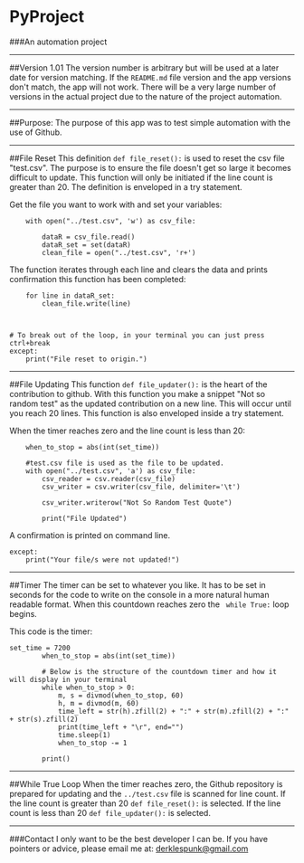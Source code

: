 PyProject
===

###An automation project
___
##Version 1.01
The version number is arbitrary but will be used at a later date for version matching.
If the `README.md` file version and the app versions don't match, the app will not work.
There will be a very large number of versions
in the actual project due to the nature of the project automation.
___
##Purpose:
The purpose of this app was to test simple automation with the use of Github.
___
##File Reset
This definition `def file_reset():` is used to reset the csv file "test.csv". 
The purpose is to ensure the file doesn't get so large it becomes difficult
to update. This function will only be initiated if the line count is greater
than 20. The definition is enveloped in a try statement.

Get the file you want to work with and set your variables: 
```
    with open("../test.csv", 'w') as csv_file:

        dataR = csv_file.read()
        dataR_set = set(dataR)
        clean_file = open("../test.csv", 'r+')
```
The function iterates through each line and clears the data and prints
confirmation this function has been completed:
```
    for line in dataR_set:
        clean_file.write(line)



# To break out of the loop, in your terminal you can just press ctrl+break
except:
    print("File reset to origin.")
```
___
##File Updating
This function `def file_updater():` is the heart of the contribution to github. 
With this function you make a snippet "Not so random test" as the updated
contribution on a new line. This will occur until you reach 20 lines. This
function is also enveloped inside a try statement.

When the timer reaches zero and the line count is less than 20:

```try:
    when_to_stop = abs(int(set_time))

    #test.csv file is used as the file to be updated.
    with open("../test.csv", 'a') as csv_file:
        csv_reader = csv.reader(csv_file)
        csv_writer = csv.writer(csv_file, delimiter='\t')

        csv_writer.writerow("Not So Random Test Quote")

        print("File Updated")
```
A confirmation is printed on command line.
``` To break out of the loop, in your terminal you can just press ctrl+break
except:
    print("Your file/s were not updated!")
```
___

##Timer
The timer can be set to whatever you like. It has to be set in seconds for
the code to write on the console in a more natural human readable format.
When this countdown reaches zero the ` while True:` loop begins.

This code is the timer:
```
set_time = 7200
        when_to_stop = abs(int(set_time))

        # Below is the structure of the countdown timer and how it will display in your terminal
        while when_to_stop > 0:
            m, s = divmod(when_to_stop, 60)
            h, m = divmod(m, 60)
            time_left = str(h).zfill(2) + ":" + str(m).zfill(2) + ":" + str(s).zfill(2)
            print(time_left + "\r", end="")
            time.sleep(1)
            when_to_stop -= 1

        print()
```
___
##While True Loop
When the timer reaches zero, the Github repository is prepared for
updating and the `../test.csv` file is scanned for line count.
If the line count is greater than 20 `def file_reset():` is
selected. If the line count is less than 20 `def file_updater():`
is selected.
___
###Contact
I only want to be the best developer I can be. If you have pointers or advice,
please email me at: derklespunk@gmail.com